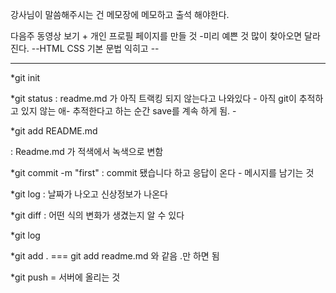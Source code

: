 강사님이 말씀해주시는 건 메모장에 메모하고 출석 해야한다.

다음주 동영상 보기 + 개인 프로필 페이지를 만들 것
-미리 예쁜 것 많이 찾아오면 달라진다. --HTML CSS 기본 문법 익히고 --


-----------------------------

*git init

*git status 
: readme.md 가 아직 트랙킹 되지 않는다고 나와있다 - 아직 git이 추적하고 있지 않는 애- 추적한다고 하는 순간 save를 계속 하게 됨. - 

*git add README.md

: Readme.md 가 적색에서 녹색으로 변함

*git commit -m "first"
: commit 됐습니다 하고 응답이 온다 - 메시지를 남기는 것

*git log
: 날짜가 나오고 신상정보가 나온다

*git diff
: 어떤 식의 변화가 생겼는지 알 수 있다

*git log


*git add . === git add readme.md 와 같음 .만 하면 됨

*git push = 서버에 올리는 것